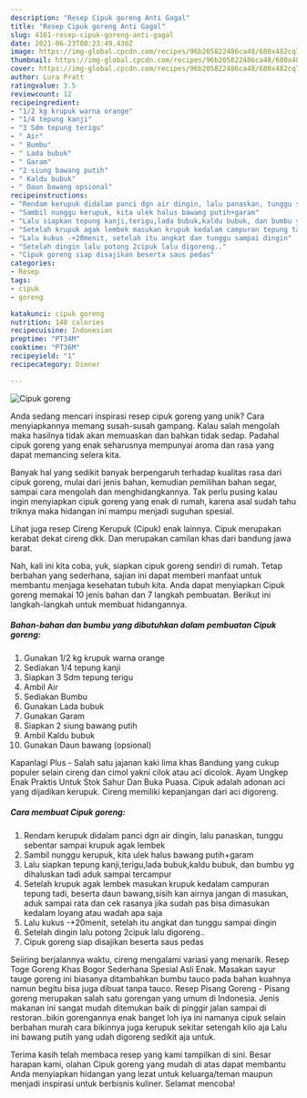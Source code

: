 ```yaml
---
description: "Resep Cipuk goreng Anti Gagal"
title: "Resep Cipuk goreng Anti Gagal"
slug: 4161-resep-cipuk-goreng-anti-gagal
date: 2021-06-23T00:23:49.430Z
image: https://img-global.cpcdn.com/recipes/96b205822486ca48/680x482cq70/cipuk-goreng-foto-resep-utama.jpg
thumbnail: https://img-global.cpcdn.com/recipes/96b205822486ca48/680x482cq70/cipuk-goreng-foto-resep-utama.jpg
cover: https://img-global.cpcdn.com/recipes/96b205822486ca48/680x482cq70/cipuk-goreng-foto-resep-utama.jpg
author: Lura Pratt
ratingvalue: 3.5
reviewcount: 12
recipeingredient:
- "1/2 kg krupuk warna orange"
- "1/4 tepung kanji"
- "3 Sdm tepung terigu"
- " Air"
- " Bumbu"
- " Lada bubuk"
- " Garam"
- "2 siung bawang putih"
- " Kaldu bubuk"
- " Daun bawang opsional"
recipeinstructions:
- "Rendam kerupuk didalam panci dgn air dingin, lalu panaskan, tunggu sebentar sampai krupuk agak lembek"
- "Sambil nunggu kerupuk, kita ulek halus bawang putih+garam"
- "Lalu siapkan tepung kanji,terigu,lada bubuk,kaldu bubuk, dan bumbu yg dihaluskan tadi aduk sampai tercampur"
- "Setelah krupuk agak lembek masukan krupuk kedalam campuran tepung tadi, beserta daun bawang,sisih kan airnya jangan di masukan, aduk sampai rata dan cek rasanya jika sudah pas bisa dimasukan kedalam loyang atau wadah apa saja"
- "Lalu kukus -+20menit, setelah itu angkat dan tunggu sampai dingin"
- "Setelah dingin lalu potong 2cipuk lalu digoreng.."
- "Cipuk goreng siap disajikan beserta saus pedas"
categories:
- Resep
tags:
- cipuk
- goreng

katakunci: cipuk goreng 
nutrition: 148 calories
recipecuisine: Indonesian
preptime: "PT34M"
cooktime: "PT36M"
recipeyield: "1"
recipecategory: Dinner

---
```



![Cipuk goreng](https://img-global.cpcdn.com/recipes/96b205822486ca48/680x482cq70/cipuk-goreng-foto-resep-utama.jpg)

Anda sedang mencari inspirasi resep cipuk goreng yang unik? Cara menyiapkannya memang susah-susah gampang. Kalau salah mengolah maka hasilnya tidak akan memuaskan dan bahkan tidak sedap. Padahal cipuk goreng yang enak seharusnya mempunyai aroma dan rasa yang dapat memancing selera kita.

Banyak hal yang sedikit banyak berpengaruh terhadap kualitas rasa dari cipuk goreng, mulai dari jenis bahan, kemudian pemilihan bahan segar, sampai cara mengolah dan menghidangkannya. Tak perlu pusing kalau ingin menyiapkan cipuk goreng yang enak di rumah, karena asal sudah tahu triknya maka hidangan ini mampu menjadi suguhan spesial.

Lihat juga resep Cireng Kerupuk (Cipuk) enak lainnya. Cipuk merupakan kerabat dekat cireng dkk. Dan merupakan camilan khas dari bandung jawa barat.


Nah, kali ini kita coba, yuk, siapkan cipuk goreng sendiri di rumah. Tetap berbahan yang sederhana, sajian ini dapat memberi manfaat untuk membantu menjaga kesehatan tubuh kita. Anda dapat menyiapkan Cipuk goreng memakai 10 jenis bahan dan 7 langkah pembuatan. Berikut ini langkah-langkah untuk membuat hidangannya.

<!--inarticleads1-->

##### Bahan-bahan dan bumbu yang dibutuhkan dalam pembuatan Cipuk goreng:

1. Gunakan 1/2 kg krupuk warna orange
1. Sediakan 1/4 tepung kanji
1. Siapkan 3 Sdm tepung terigu
1. Ambil  Air
1. Sediakan  Bumbu
1. Gunakan  Lada bubuk
1. Gunakan  Garam
1. Siapkan 2 siung bawang putih
1. Ambil  Kaldu bubuk
1. Gunakan  Daun bawang (opsional)


Kapanlagi Plus - Salah satu jajanan kaki lima khas Bandung yang cukup populer selain cireng dan cimol yakni cilok atau aci dicolok. Ayam Ungkep Enak Praktis Untuk Stok Sahur Dan Buka Puasa. Cipuk adalah adonan aci yang dijadikan kerupuk. Cireng memiliki kepanjangan dari aci digoreng. 

<!--inarticleads2-->

##### Cara membuat Cipuk goreng:

1. Rendam kerupuk didalam panci dgn air dingin, lalu panaskan, tunggu sebentar sampai krupuk agak lembek
1. Sambil nunggu kerupuk, kita ulek halus bawang putih+garam
1. Lalu siapkan tepung kanji,terigu,lada bubuk,kaldu bubuk, dan bumbu yg dihaluskan tadi aduk sampai tercampur
1. Setelah krupuk agak lembek masukan krupuk kedalam campuran tepung tadi, beserta daun bawang,sisih kan airnya jangan di masukan, aduk sampai rata dan cek rasanya jika sudah pas bisa dimasukan kedalam loyang atau wadah apa saja
1. Lalu kukus -+20menit, setelah itu angkat dan tunggu sampai dingin
1. Setelah dingin lalu potong 2cipuk lalu digoreng..
1. Cipuk goreng siap disajikan beserta saus pedas


Seiiring berjalannya waktu, cireng mengalami variasi yang menarik. Resep Toge Goreng Khas Bogor Sederhana Spesial Asli Enak. Masakan sayur tauge goreng ini biasanya ditambahkan bumbu tauco pada bahan kuahnya namun begitu bisa juga dibuat tanpa tauco. Resep Pisang Goreng - Pisang goreng merupakan salah satu gorengan yang umum di Indonesia. Jenis makanan ini sangat mudah ditemukan baik di pinggir jalan sampai di restoran..bikin gorengannya enak banget loh iya ini namanya cipuk selain berbahan murah cara bikinnya juga kerupuk sekitar setengah kilo aja Lalu ini bawang putih yang udah digoreng sedikit aja untuk. 

Terima kasih telah membaca resep yang kami tampilkan di sini. Besar harapan kami, olahan Cipuk goreng yang mudah di atas dapat membantu Anda menyiapkan hidangan yang lezat untuk keluarga/teman maupun menjadi inspirasi untuk berbisnis kuliner. Selamat mencoba!
